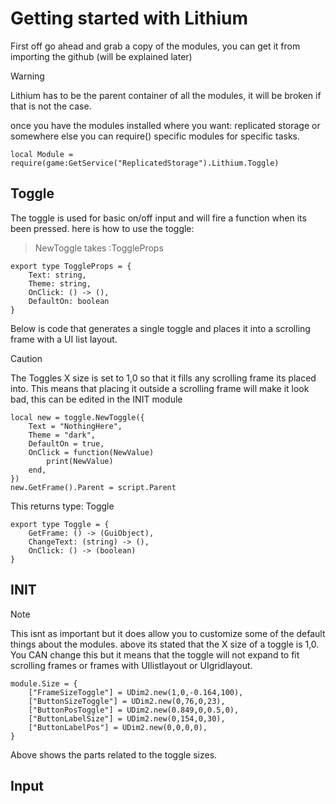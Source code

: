 # Getting started with Lithium

First off go ahead and grab a copy of the modules, you can get it from importing the github (will be explained later)
> [!Warning]
> Lithium has to be the parent container of all the modules, it will be broken if that is not the case.

once you have the modules installed where you want: replicated storage or somewhere else you can require() specific modules for specific tasks.

```luau
local Module = require(game:GetService("ReplicatedStorage").Lithium.Toggle)
```

## Toggle

The toggle is used for basic on/off input and will fire a function when its been pressed.
here is how to use the toggle:

>NewToggle takes :ToggleProps

```luau
export type ToggleProps = {
	Text: string,
	Theme: string,
	OnClick: () -> (),
	DefaultOn: boolean
}
```
Below is code that generates a single toggle and places it into a scrolling frame with a UI list layout.

> [!Caution]
> The Toggles X size is set to 1,0 so that it fills any scrolling frame its placed into.
> This means that placing it outside a scrolling frame will make it look bad, this can be edited in the INIT module

```luau
local new = toggle.NewToggle({
	Text = "NothingHere",
	Theme = "dark",
	DefaultOn = true,
	OnClick = function(NewValue)
		print(NewValue)
	end,
})
new.GetFrame().Parent = script.Parent
```
This returns type: Toggle

```luau
export type Toggle = {
	GetFrame: () -> (GuiObject),
	ChangeText: (string) -> (),
	OnClick: () -> (boolean)
}

```

## INIT
> [!Note]
> This isnt as important but it does allow you to customize some of the default things about the modules.
above its stated that the X size of a toggle is 1,0.
You CAN change this but it means that the toggle will not expand to fit scrolling frames or frames with UIlistlayout or UIgridlayout.

```luau
module.Size = {
	["FrameSizeToggle"] = UDim2.new(1,0,-0.164,100),
	["ButtonSizeToggle"] = UDim2.new(0,76,0,23),
	["ButtonPosToggle"] = UDim2.new(0.849,0,0.5,0),
	["ButtonLabelSize"] = UDim2.new(0,154,0,30),
	["ButtonLabelPos"] = UDim2.new(0,0,0,0),
}
```
Above shows the parts related to the toggle sizes.

## Input
